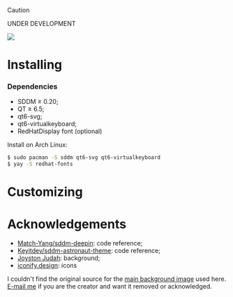 > [!CAUTION]
> UNDER DEVELOPMENT

<img src="https://github.com/uiriansan/SilentSDDM/blob/main/wiki/LoginCenter.png" />

# Installing
### Dependencies
- SDDM ≥ 0.20;
- QT ≥ 6.5;
- qt6-svg;
- qt6-virtualkeyboard;
- RedHatDisplay font (optional)

Install on Arch Linux:
```bash
$ sudo pacman -S sddm qt6-svg qt6-virtualkeyboard
$ yay -S redhat-fonts
```

# Customizing

# Acknowledgements
- [Match-Yang/sddm-deepin](https://github.com/Match-Yang/sddm-deepin): code reference;
- [Keyitdev/sddm-astronaut-theme](https://github.com/Keyitdev/sddm-astronaut-theme): code reference;
- [Joyston Judah](https://www.pexels.com/photo/white-and-black-mountain-wallpaper-933054/): background;
- [iconify.design](https://iconify.design/): icons

I couldn't find the original source for the [main background image](https://github.com/uiriansan/SilentSDDM/blob/main/silent/backgrounds/default.jpg) used here. [E-mail me](mailto:uiriansan@gmail.com?subject=Background%20image%20in%20SilentSDDM) if you are the creator and want it removed or acknowledged.
